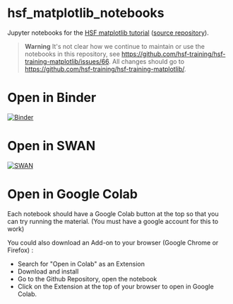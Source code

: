 # hsf_matplotlib_notebooks

Jupyter notebooks for the [HSF matplotlib tutorial](https://hsf-training.github.io/hsf-training-matplotlib/) ([source repository](https://github.com/hsf-training/hsf-training-matplotlib/)).

> **Warning**
> It's not clear how we continue to maintain or use the notebooks in this repository, see
> https://github.com/hsf-training/hsf-training-matplotlib/issues/66.
> All changes should go to https://github.com/hsf-training/hsf-training-matplotlib/.

# Open in Binder

[![Binder](https://mybinder.org/badge_logo.svg)](https://mybinder.org/v2/gh/plttraining/hsf_matplotlib_notebooks/main)

# Open in SWAN
[![SWAN](https://swan.web.cern.ch/sites/swan.web.cern.ch/files/pictures/open_in_swan.svg)](https://cern.ch/swanserver/cgi-bin/go?projurl=https://github.com/plttraining/hsf_matplotlib_notebooks.git)

# Open in Google Colab

Each notebook should have a Google Colab button at the top so that you can try running the material. (You must have a google account for this to work)

You could also download an Add-on to your browser (Google Chrome or Firefox) :
- Search for "Open in Colab" as an Extension
- Download and install
- Go to the Github Repository, open the notebook
- Click on the Extension at the top of your browser to open in Google Colab.
